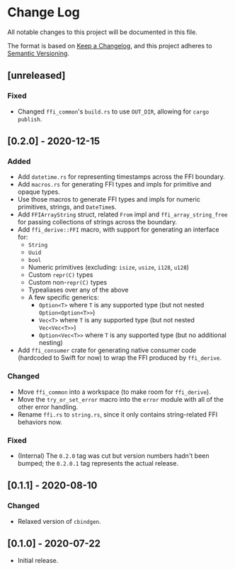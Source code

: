 # Change Log

All notable changes to this project will be documented in this file.

The format is based on [Keep a Changelog](https://keepachangelog.com/en/1.0.0/),
and this project adheres to [Semantic Versioning](https://semver.org/spec/v2.0.0.html).

## [unreleased]

### Fixed

- Changed `ffi_common`'s `build.rs` to use `OUT_DIR`, allowing for `cargo
    publish`.

## [0.2.0] - 2020-12-15

### Added

- Add `datetime.rs` for representing timestamps across the FFI boundary.
- Add `macros.rs` for generating FFI types and impls for primitive and opaque types.
- Use those macros to generate FFI types and impls for numeric primitives, strings, and `DateTime`s.
- Add `FFIArrayString` struct, related `From` impl and `ffi_array_string_free` for passing
collections of strings across the boundary.
- Add `ffi_derive::FFI` macro, with support for generating an interface for:
    - `String`
    - `Uuid`
    - `bool`
    - Numeric primitives (excluding: `isize`, `usize`, `i128`, `u128`)
    - Custom `repr(C)` types
    - Custom non-`repr(C)` types
    - Typealiases over any of the above
    - A few specific generics:
        - `Option<T>` where `T` is any supported type (but not nested `Option<Option<T>>`)
        - `Vec<T>` where `T` is any supported type (but not nested `Vec<Vec<T>>`)
        - `Option<Vec<T>>` where `T` is any supported type (but no additional nesting)
- Add `ffi_consumer` crate for generating native consumer code (hardcoded to Swift for now) to wrap
the FFI produced by `ffi_derive`.

### Changed

- Move `ffi_common` into a workspace (to make room for `ffi_derive`).
- Move the `try_or_set_error` macro into the `error` module with all of the other error handling.
- Rename `ffi.rs` to `string.rs`, since it only contains string-related FFI behaviors now.

### Fixed

- (Internal) The `0.2.0` tag was cut but version numbers hadn't been bumped; the
    `0.2.0.1` tag represents the actual release.

## [0.1.1] - 2020-08-10

### Changed

- Relaxed version of `cbindgen`.

## [0.1.0] - 2020-07-22

- Initial release.
